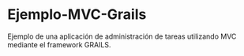 # Ejemplo-MVC-Grails
Ejemplo de una aplicación de administración de tareas utilizando MVC mediante el framework GRAILS.

